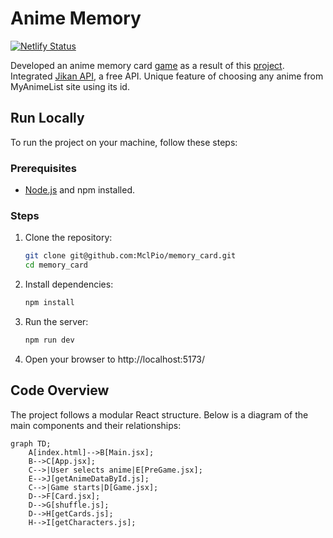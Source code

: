 # Anime Memory
[![Netlify Status](https://api.netlify.com/api/v1/badges/1a5bfb4a-f519-4a3c-8807-ccf63969f5bd/deploy-status)](https://app.netlify.com/sites/anime-memory/deploys)

Developed an anime memory card [game](https://anime-memory.netlify.app/) as a result of this [project](https://www.theodinproject.com/lessons/react-new-memory-card). Integrated [Jikan API](https://jikan.moe/), a free API. Unique feature of choosing any anime from MyAnimeList site using its id.

## Run Locally
To run the project on your machine, follow these steps:

### Prerequisites
- [Node.js](https://nodejs.org/) and npm installed.

### Steps
1. Clone the repository:
    ```bash
    git clone git@github.com:MclPio/memory_card.git
    cd memory_card
    ```

2. Install dependencies:
    ```bash
    npm install
    ```

3. Run the server:
    ```bash
    npm run dev
    ```

4. Open your browser to http://localhost:5173/

## Code Overview

The project follows a modular React structure. Below is a diagram of the main components and their relationships:

```mermaid
graph TD;
    A[index.html]-->B[Main.jsx];
    B-->C[App.jsx];
    C-->|User selects anime|E[PreGame.jsx];
    E-->J[getAnimeDataById.js];
    C-->|Game starts|D[Game.jsx];
    D-->F[Card.jsx];
    D-->G[shuffle.js];
    D-->H[getCards.js];
    H-->I[getCharacters.js];
```
